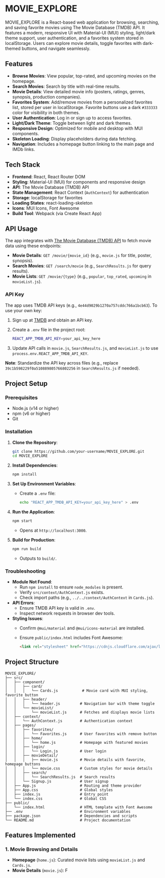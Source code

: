 # MOVIE_EXPLORE

MOVIE_EXPLORE is a React-based web application for browsing, searching, and saving favorite movies using The Movie Database (TMDB) API. It features a modern, responsive UI with Material-UI (MUI) styling, light/dark theme support, user authentication, and a favorites system stored in localStorage. Users can explore movie details, toggle favorites with dark-themed buttons, and navigate seamlessly.

## Features

- **Browse Movies**: View popular, top-rated, and upcoming movies on the homepage.
- **Search Movies**: Search by title with real-time results.
- **Movie Details**: View detailed movie info (posters, ratings, genres, synopsis, production companies).
- **Favorites System**: Add/remove movies from a personalized favorites list, stored per user in localStorage. Favorite buttons use a dark `#333333` color for visibility in both themes.
- **User Authentication**: Log in or sign up to access favorites.
- **Light/Dark Theme**: Toggle between light and dark themes.
- **Responsive Design**: Optimized for mobile and desktop with MUI components.
- **Skeleton Loading**: Display placeholders during data fetching.
- **Navigation**: Includes a homepage button linking to the main page and IMDb links.

## Tech Stack

- **Frontend**: React, React Router DOM
- **Styling**: Material-UI (MUI) for components and responsive design
- **API**: The Movie Database (TMDB) API
- **State Management**: React Context (`AuthContext`) for authentication
- **Storage**: localStorage for favorites
- **Loading States**: react-loading-skeleton
- **Icons**: MUI Icons, Font Awesome
- **Build Tool**: Webpack (via Create React App)

## API Usage

The app integrates with [The Movie Database (TMDB) API](https://www.themoviedb.org/documentation/api) to fetch movie data using these endpoints:

- **Movie Details**: `GET /movie/{movie_id}` (e.g., `movie.js` for title, poster, synopsis).
- **Search Movies**: `GET /search/movie` (e.g., `SearchResults.js` for query results).
- **Movie Lists**: `GET /movie/{type}` (e.g., `popular`, `top_rated`, `upcoming` in `movieList.js`).

### API Key

The app uses TMDB API keys (e.g., `4e44d9029b1270a757cddc766a1bcb63`). To use your own key:

1. Sign up at [TMDB](https://www.themoviedb.org/) and obtain an API key.
2. Create a `.env` file in the project root:

   ```bash
   REACT_APP_TMDB_API_KEY=your_api_key_here
   ```

3. Update API calls in `movie.js`, `SearchResults.js`, and `movieList.js` to use `process.env.REACT_APP_TMDB_API_KEY`.

**Note**: Standardize the API key across files (e.g., replace `39c1b598229f0a510889805766802256` in `SearchResults.js` if needed).

## Project Setup

### Prerequisites

- Node.js (v14 or higher)
- npm (v6 or higher)
- Git

### Installation

1. **Clone the Repository**:

   ```bash
   git clone https://github.com/your-username/MOVIE_EXPLORE.git
   cd MOVIE_EXPLORE
   ```

2. **Install Dependencies**:

   ```bash
   npm install
   ```

3. **Set Up Environment Variables**:

   - Create a `.env` file:

     ```bash
     echo "REACT_APP_TMDB_API_KEY=your_api_key_here" > .env
     ```

4. **Run the Application**:

   ```bash
   npm start
   ```

   - Opens at `http://localhost:3000`.

5. **Build for Production**:

   ```bash
   npm run build
   ```

   - Outputs to `build/`.

### Troubleshooting

- **Module Not Found**:
  - Run `npm install` to ensure `node_modules` is present.
  - Verify `src/context/AuthContext.js` exists.
  - Check import paths (e.g., `../../context/AuthContext` in `Cards.js`).
- **API Errors**:
  - Ensure TMDB API key is valid in `.env`.
  - Inspect network requests in browser dev tools.
- **Styling Issues**:
  - Confirm `@mui/material` and `@mui/icons-material` are installed.
  - Ensure `public/index.html` includes Font Awesome:

    ```html
    <link rel="stylesheet" href="https://cdnjs.cloudflare.com/ajax/libs/font-awesome/6.4.2/css/all.min.css" />
    ```

## Project Structure

```plaintext
MOVIE_EXPLORE/
├── src/
│   ├── component/
│   │   ├── card/
│   │   │   └── Cards.js           # Movie card with MUI styling, favorite button
│   │   ├── header/
│   │   │   └── header.js         # Navigation bar with theme toggle
│   │   └── movieList/
│   │       └── movieList.js      # Fetches and displays movie lists
│   ├── context/
│   │   └── AuthContext.js        # Authentication context
│   ├── pages/
│   │   ├── favorites/
│   │   │   └── Favorites.js      # User favorites with remove button
│   │   ├── home/
│   │   │   └── home.js           # Homepage with featured movies
│   │   ├── login/
│   │   │   └── Login.js          # User login
│   │   ├── movieDetail/
│   │   │   ├── movie.js          # Movie details with favorite, homepage buttons
│   │   │   └── movie.css         # Custom styles for movie details
│   │   ├── search/
│   │   │   └── SearchResults.js  # Search results
│   │   └── Signup.js             # User signup
│   ├── App.js                    # Routing and theme provider
│   ├── App.css                   # Global styles
│   ├── index.js                  # Entry point
│   └── index.css                 # Global CSS
├── public/
│   └── index.html                # HTML template with Font Awesome
├── .env                          # Environment variables
├── package.json                  # Dependencies and scripts
└── README.md                     # Project documentation
```

## Features Implemented

### 1. Movie Browsing and Details

- **Homepage** (`home.js`): Curated movie lists using `movieList.js` and `Cards.js`.
- **Movie Details** (`movie.js`): F
